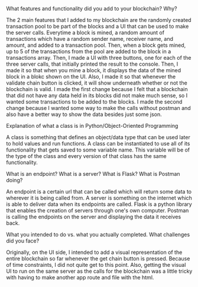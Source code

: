What features and functionality did you add to your blockchain? Why? 

The 2 main features that I added to my blockchain are the randomly created transaction pool to be part of the blocks and a UI that can be used to make the server calls. Everytime a block is mined, a random amount of transactions which have a random sender name, receiver name, and amount, and added to a transaction pool. Then, when a block gets mined, up to 5 of the transactions from the pool are added to the block in a transactions array. Then, I made a UI with three buttons, one for each of the three server calls, that initially printed the result to the console. Then, I made it so that when you mine a block, it displays the data of the mined block in a blokc shown on the UI. Also, I made it so that whenever the validate chain button is clicked, it will show underneath whether or not the blockchain is valid. I made the first change because I felt that a blockchain that did not have any data held in its blocks did not make much sense, so I wanted some transactions to be added to the blocks. I made the second change because I wanted some way to make the calls without postman and also have a better way to show the data besides just some json.


Explanation of what a class is in Python/Object-Oriented Programming

A class is something that defines an object/data type that can be used later to hold values and run functions. A class can be instantiated to use all of its functionality that gets saved to some variable name. This variable will be of the type of the class and every version of that class has the same functionality.


What is an endpoint? What is a server? What is Flask? What is Postman doing? 

An endpoint is a certain url that can be called which will return some data to wherever it is being called from. A server is something on the internet which is able to deliver data when its endpoints are called. Flask is a python library that enables the creation of servers through one's own computer. Postman is calling the endpoints on the server and displaying the data it receives back.


What you intended to do vs. what you actually completed. What challenges did you face? 

Originally, on the UI side, I intended to add a visual representation of the entire blockchain so far whenever the get chain button is pressed. Because of time constraints, I did not quite get to this point. Also, getting the visual UI to run on the same server as the calls for the blockchain was a little tricky with having to make another app route and file with the html.